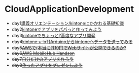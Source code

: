 # CloudApplicationDevelopment

* day1[講義オリエンテーション/kintoneにかかわる基礎知識](day1.md)
* day2[kintoneでアプリをパパっと作ってみよう](day2.md)
* day3[kintoneでちょっと?高度なアプリ開発](day3.md)
* ~~day4[kintone + IoT(Arduinoからkintoneへデータを送ってみる](day4.md)~~
* ~~day5[AWSで(本当に?)10円でWebサイトが公開できるのか?](day5.md)~~
* ~~day6[AWS MobileHub Handson](day6.md)~~
* ~~day7[自分だけのアプリを作ろう](day7.md)~~
* ~~day8[作ったアプリをプレゼンしよう](day8.md)~~

